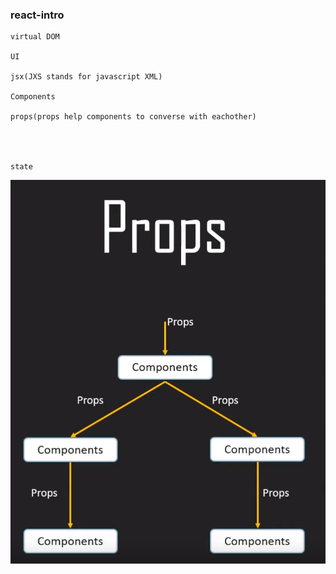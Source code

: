 ### react-intro
    
    virtual DOM

    UI

    jsx(JXS stands for javascript XML)

    Components

    props(props help components to converse with eachother)

    


    state


![avatar](https://github.com/StrangeClow/leetcode_JS/blob/master/ImgAblum/props.png)


